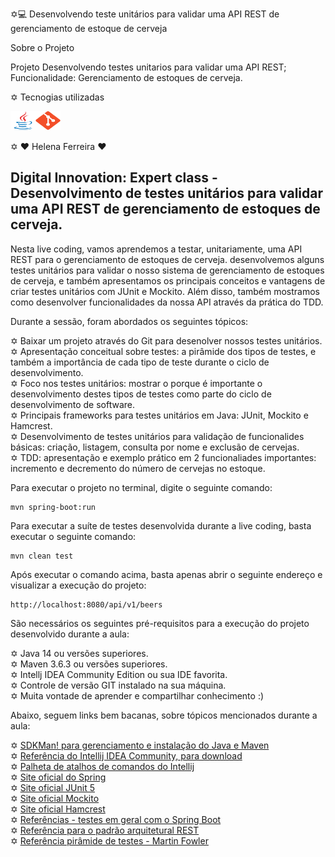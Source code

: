 ✡💻️ Desenvolvendo teste unitários para validar uma API REST de gerenciamento de estoque de cerveja

 Sobre o Projeto

Projeto Desenvolvendo testes unitarios para validar uma API REST; <br>
Funcionalidade: Gerenciamento de estoques de cerveja.


✡ Tecnogias utilizadas

  <img align="left" alt="Helena-Java" height="30" width="40" src="https://raw.githubusercontent.com/devicons/devicon/master/icons/java/java-original.svg">
  <img align="left" alt="Helena-Spring-Boot" height="30" width="40" src="https://raw.githubusercontent.com/devicons/devicon/master/icons/git/git-original.svg">
  
  <br>
  <br>
  
✡ ❤️ Helena Ferreira ❤️

<h2>Digital Innovation: Expert class - Desenvolvimento de testes unitários para validar uma API REST de gerenciamento de estoques de cerveja.</h2>

Nesta live coding, vamos aprendemos a testar, unitariamente, uma API REST para o gerenciamento de estoques de cerveja. desenvolvemos alguns testes unitários para validar o nosso sistema de gerenciamento de estoques de cerveja, e também apresentamos os principais conceitos e vantagens de criar testes unitários com JUnit e Mockito. Além disso, também mostramos como desenvolver funcionalidades da nossa API através da prática do TDD.

Durante a sessão, foram abordados os seguintes tópicos:

✡ Baixar um projeto através do Git para desenolver nossos testes unitários. <br>
✡ Apresentação conceitual sobre testes: a pirâmide dos tipos de testes, e também a importância de cada tipo de teste durante o ciclo de desenvolvimento. <br>
✡ Foco nos testes unitários: mostrar o porque é importante o desenvolvimento destes tipos de testes como parte do ciclo de desenvolvimento de software. <br>
✡ Principais frameworks para testes unitários em Java: JUnit, Mockito e Hamcrest. <br> 
✡ Desenvolvimento de testes unitários para validação de funcionalides básicas: criação, listagem, consulta por nome e exclusão de cervejas. <br>
✡ TDD: apresentação e exemplo prático em 2 funcionaliades importantes: incremento e decremento do número de cervejas no estoque. <br>

Para executar o projeto no terminal, digite o seguinte comando:

```shell script
mvn spring-boot:run 
```

Para executar a suíte de testes desenvolvida durante a live coding, basta executar o seguinte comando:

```shell script
mvn clean test
```

Após executar o comando acima, basta apenas abrir o seguinte endereço e visualizar a execução do projeto:

```
http://localhost:8080/api/v1/beers
```

São necessários os seguintes pré-requisitos para a execução do projeto desenvolvido durante a aula:

✡ Java 14 ou versões superiores. <br>
✡ Maven 3.6.3 ou versões superiores. <br>
✡ Intellj IDEA Community Edition ou sua IDE favorita. <br>
✡ Controle de versão GIT instalado na sua máquina. <br>
✡ Muita vontade de aprender e compartilhar conhecimento :) <br>

Abaixo, seguem links bem bacanas, sobre tópicos mencionados durante a aula:

✡ [SDKMan! para gerenciamento e instalação do Java e Maven](https://sdkman.io/) <br>
✡ [Referência do Intellij IDEA Community, para download](https://www.jetbrains.com/idea/download) <br>
✡ [Palheta de atalhos de comandos do Intellij](https://resources.jetbrains.com/storage/products/intellij-idea/docs/IntelliJIDEA_ReferenceCard.pdf) <br>
✡ [Site oficial do Spring](https://spring.io/) <br>
✡ [Site oficial JUnit 5](https://junit.org/junit5/docs/current/user-guide/) <br>
✡ [Site oficial Mockito](https://site.mockito.org/) <br>
✡ [Site oficial Hamcrest](http://hamcrest.org/JavaHamcrest/) <br>
✡ [Referências - testes em geral com o Spring Boot](https://www.baeldung.com/spring-boot-testing) <br>
✡ [Referência para o padrão arquitetural REST](https://restfulapi.net/) <br>
✡ [Referência pirâmide de testes - Martin Fowler](https://martinfowler.com/articles/practical-test-pyramid.html#TheImportanceOftestAutomation)<br>
 


